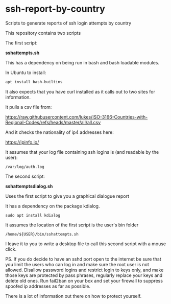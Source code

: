 # ssh-report-by-country
Scripts to generate reports of ssh login attempts by country

This repository contains two scripts

The first script:

**sshattempts.sh** 

This has a dependency on being run in bash and bash loadable modules.

In Ubuntu to install:

```bash
apt install bash-builtins
```

It also expects that you have curl installed as it calls out to two sites for information.

It pulls a csv file from:

https://raw.githubusercontent.com/lukes/ISO-3166-Countries-with-Regional-Codes/refs/heads/master/all/all.csv

And it checks the nationality of ip4 addresses here:

https://ipinfo.io/

It assumes that your log file containing ssh logins is (and readable by the user):

`/var/log/auth.log`

The second script:

**sshattemptsdialog.sh**

Uses the first script to give you a graphical dialogue report

It has a dependency on the package kdialog.

`sudo apt install kdialog`

It assumes the location of the first script is the user's bin folder 

`/home/${USER}/bin/sshattempts.sh`

I leave it to you to write a desktop file to call this second script with a mouse click.

PS. If you do decide to have an sshd port open to the internet be sure that you limit the users who can log in and make sure the root user is not allowed. Disallow password logins and restrict login to keys only, and make those keys are protected by pass phrases, regularly replace your keys and delete old ones. Run fail2ban on your box and set your firewall to suppress spoofed ip addresses as far as possible.

There is a lot of information out there on how to protect yourself.

